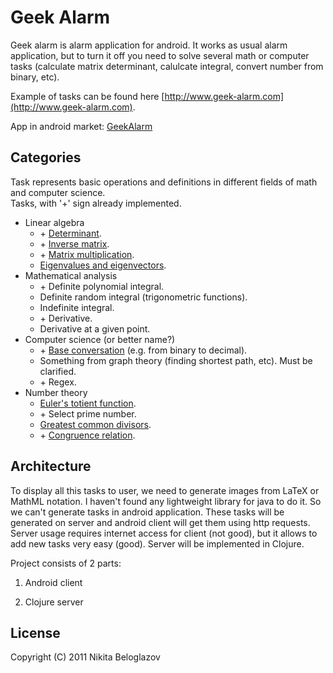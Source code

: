 # Geek Alarm

Geek alarm is alarm application for android. It works as usual alarm application, but to turn it off you need to solve several math or computer tasks (calculate matrix determinant, calulcate integral, convert number from binary, etc).

Example of tasks can be found here [http://www.geek-alarm.com](http://www.geek-alarm.com).

App in android market: [GeekAlarm](http://market.android.com/details?id=com.geekalarm.android)

## Categories

Task represents basic operations and definitions in different fields of math and computer science.  
Tasks, with '+' sign already implemented.

* Linear algebra
  * \+ [Determinant](http://en.wikipedia.org/wiki/Determinant).
  * \+ [Inverse matrix](http://en.wikipedia.org/wiki/Inverse_matrix).
  * \+ [Matrix multiplication](http://en.wikipedia.org/wiki/Matrix_multiplication).
  * [Eigenvalues and eigenvectors](http://en.wikipedia.org/wiki/Eigenvalue,_eigenvector_and_eigenspace).
* Mathematical analysis
  * \+ Definite polynomial integral.
  * Definite random integral (trigonometric functions).
  * Indefinite integral.
  * \+ Derivative.
  * Derivative at a given point.
* Computer science (or better name?)
  * \+ [Base conversation](http://en.wikipedia.org/wiki/Base_conversion#Base_conversion) (e.g. from binary to decimal).
  * Something from graph theory (finding shortest path, etc). Must be clarified.
  * \+ Regex.
* Number theory
  * [Euler's totient function](http://en.wikipedia.org/wiki/Euler%27s_totient_function).
  * \+ Select prime number.
  * [Greatest common divisors](http://en.wikipedia.org/wiki/Greatest_common_divisor).
  * \+ [Congruence relation](http://en.wikipedia.org/wiki/Modular_arithmetic).
  
## Architecture

To display all this tasks to user, we need to generate images from LaTeX or MathML notation. I haven't found any lightweight library for java to do it. So we can't generate tasks in android application. These tasks will be generated on server and android client will get them using http requests. Server usage requires internet access for client (not good), but it allows to add new tasks very easy (good). Server will be implemented in Clojure.

Project consists of 2 parts:

 1. Android client

 2. Clojure server

## License

Copyright (C) 2011 Nikita Beloglazov

